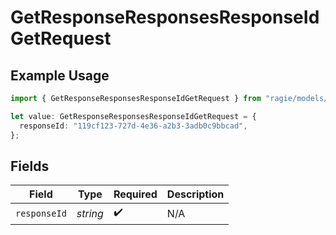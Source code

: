 # GetResponseResponsesResponseIdGetRequest

## Example Usage

```typescript
import { GetResponseResponsesResponseIdGetRequest } from "ragie/models/operations";

let value: GetResponseResponsesResponseIdGetRequest = {
  responseId: "119cf123-727d-4e36-a2b3-3adb0c9bbcad",
};
```

## Fields

| Field              | Type               | Required           | Description        |
| ------------------ | ------------------ | ------------------ | ------------------ |
| `responseId`       | *string*           | :heavy_check_mark: | N/A                |